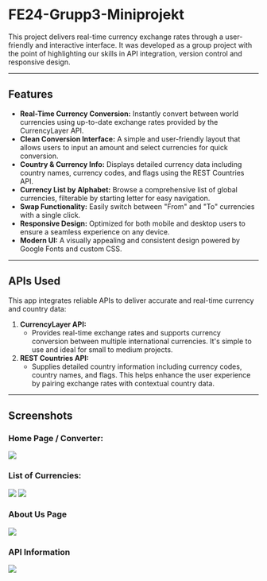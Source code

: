 # FE24-Grupp3-Miniprojekt
This project delivers real-time currency exchange rates through a user-friendly and interactive interface. It was developed as a group project with the point of highlighting our skills in API integration, version control and responsive design.

---

## Features

* **Real-Time Currency Conversion:** Instantly convert between world currencies using up-to-date exchange rates provided by the CurrencyLayer API.
* **Clean Conversion Interface:** A simple and user-friendly layout that allows users to input an amount and select currencies for quick conversion.
* **Country & Currency Info:** Displays detailed currency data including country names, currency codes, and flags using the REST Countries API.
* **Currency List by Alphabet:** Browse a comprehensive list of global currencies, filterable by starting letter for easy navigation.
* **Swap Functionality:** Easily switch between "From" and "To" currencies with a single click.
* **Responsive Design:** Optimized for both mobile and desktop users to ensure a seamless experience on any device.
* **Modern UI:** A visually appealing and consistent design powered by Google Fonts and custom CSS.


---

## APIs Used
This app integrates reliable APIs to deliver accurate and real-time currency and country data:

1. **CurrencyLayer API:**
    * Provides real-time exchange rates and supports currency conversion between multiple international currencies. It's simple to use and ideal for small to medium projects.
2. **REST Countries API:**
    * Supplies detailed country information including currency codes, country names, and flags. This helps enhance the user experience by pairing exchange rates with contextual country data.

---

## Screenshots
### Home Page / Converter:
![](https://i.imgur.com/MyGcwSM.png)

### List of Currencies:
![](https://i.imgur.com/a99diXc.png)
![](https://i.imgur.com/2NvRIGd.png)

### About Us Page
![](https://i.imgur.com/Lcqn1Ua.png)

### API Information
![](https://i.imgur.com/y64q5W8.png)

